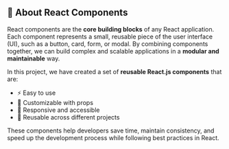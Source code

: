 ## 📖 About React Components  

React components are the **core building blocks** of any React application.  
Each component represents a small, reusable piece of the user interface (UI), such as a button, card, form, or modal. By combining components together, we can build complex and scalable applications in a **modular and maintainable** way.  

In this project, we have created a set of **reusable React.js components** that are:  
- ⚡ Easy to use  
- 🎨 Customizable with props  
- 📱 Responsive and accessible  
- 🔁 Reusable across different projects  

These components help developers save time, maintain consistency, and speed up the development process while following best practices in React.
